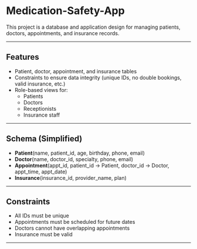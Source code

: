 # Medication-Safety-App
 
 This project is a database and application design for managing patients, doctors, appointments, and insurance records.

---

## Features
- Patient, doctor, appointment, and insurance tables  
- Constraints to ensure data integrity (unique IDs, no double bookings, valid insurance, etc.)  
- Role-based views for:  
  - Patients  
  - Doctors  
  - Receptionists  
  - Insurance staff  

---

## Schema (Simplified)
- **Patient**(name, patient_id, age, birthday, phone, email)  
- **Doctor**(name, doctor_id, specialty, phone, email)  
- **Appointment**(appt_id, patient_id → Patient, doctor_id → Doctor, appt_time, appt_date)  
- **Insurance**(insurance_id, provider_name, plan)  

---

## Constraints
- All IDs must be unique  
- Appointments must be scheduled for future dates  
- Doctors cannot have overlapping appointments  
- Insurance must be valid  

---
